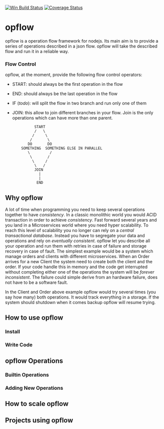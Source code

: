 ﻿[![Win Build Status](https://ci.appveyor.com/api/projects/status/github/mediagoom/opflow?branch=master&svg=true)](https://ci.appveyor.com/project/aseduto/opflow) [![Coverage Status](https://coveralls.io/repos/github/mediagoom/opflow/badge.svg?branch=master)](https://coveralls.io/github/mediagoom/opflow?branch=master)

# opflow

opflow is a operation flow framework for nodejs.
Its main aim is to provide a series of operations described in a json flow.
opflow will take the described flow and run it in a reliable way.

### Flow Control

opflow, at the moment, provide the following flow control operators:

- START: should always be the first operation in the flow
- END: should always be the last operation in the flow
- IF (*todo*): will split the flow in two branch and run only one of them
- JOIN: this allow to join different branches in your flow. Join is the only operations which can have more than one parent.

                START
                /   \
               /     \
              /       \
             DO       DO
          SOMETHING  SOMETHING ELSE IN PARALLEL
             \         /
              \       /
               \     /
                \   /
                JOIN
                  |
                  |
                 END

## Why opflow

A lot of time when programming you need to keep several operations together to have *consistency*. In a classic monolithic world you would ACID transaction in order to achieve *consistency*.
Fast forward several years and you land in a Microservices world where you need hyper scalability. To reach this level of scalability you no longer can rely on a *central transactional database*. Instead you have to segregate your data and operations and rely on *eventually consistent*.
opflow let you describe all your operation and run them with retries in case of failure and storage recovery in case of fault.
The simplest example would be a system which manage orders and clients with different microservices. When an Order arrives for a new Client the system need to create both the client and the order. 
If your code handle this in memory and the code get interrupted without completing either one of the operations the system will be *forever inconsistent*. The failure could simple derive from an hardware failure, does not have to be a software fault.

In the Client and Order above example opflow would try several times (you say how many) both operations. It would track everything in a storage. If the system should shutdown when it comes backup opflow will resume trying.

## How to use opflow

### Install

### Write Code

## opflow Operations

### Builtin Operations

### Adding New Operations

## How to scale opflow

## Projects using opflow







